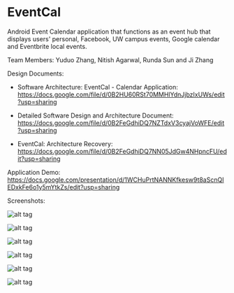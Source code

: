 EventCal
========

Android Event Calendar application that functions as an event hub that displays users' personal, Facebook, UW campus events, Google calendar and Eventbrite local events.

Team Members:
Yuduo Zhang, Nitish Agarwal, Runda Sun and Ji Zhang


Design Documents:

- Software Architecture: EventCal -  Calendar Application:
https://docs.google.com/file/d/0B2HU60RSt70MMHlYdnJjbzIxUWs/edit?usp=sharing

- Detailed Software Design and  Architecture Document:
https://docs.google.com/file/d/0B2FeGdhiDQ7NZTdxV3cyajVoWFE/edit?usp=sharing

- EventCal: Architecture Recovery:
https://docs.google.com/file/d/0B2FeGdhiDQ7NN05JdGw4NHpncFU/edit?usp=sharing


Application Demo:
https://docs.google.com/presentation/d/1WCHuPrtNANNKfkesw9t8aScnQIEDxkFe6o1y5mYtkZs/edit?usp=sharing


Screenshots:

![alt tag](https://raw.github.com/nitishagar/EventCal/master/Screenshots/1.png)

![alt tag](https://raw.github.com/nitishagar/EventCal/master/Screenshots/2.png)

![alt tag](https://raw.github.com/nitishagar/EventCal/master/Screenshots/3.png)

![alt tag](https://raw.github.com/nitishagar/EventCal/master/Screenshots/4.png)

![alt tag](https://raw.github.com/nitishagar/EventCal/master/Screenshots/5.png)

![alt tag](https://raw.github.com/nitishagar/EventCal/master/Screenshots/6.png)
